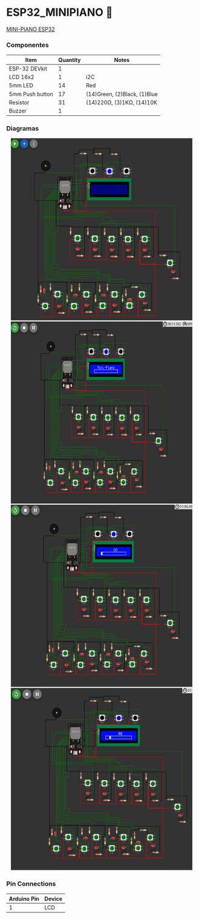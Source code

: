 # ESP32_MINIPIANO 🎹
<a href ="https://wokwi.com/projects/367655907065697281" target="New_blank">MINI-PIANO ESP32</a>

### Componentes
| Item             | Quantity | Notes                         |
| ---------------- | -------- | ----------------------------- |
| ESP-32 DEVkit    | 1        |                               |
| LCD 16x2         | 1        | i2C                           |
| 5mm LED          | 14       | Red                           |
| 5mm Push button  | 17       | (14)Green, (2)Black, (1)Blue  |
| Resistor         | 31       | (14)220Ω, (3)1KΩ, (14)10K     |
| Buzzer           | 1        |                               |


### Diagramas
<p align="center">
<img src="DIAGRAMAS/Portapapeles01.jpg" width="480" height="480" alt="Diagrama 01">
<img src="DIAGRAMAS/Portapapeles02.jpg" width="480" height="480" alt="Diagrama 02">
<img src="DIAGRAMAS/Portapapeles03.jpg" width="480" height="480" alt="Diagrama 03">
<img src="DIAGRAMAS/Portapapeles04.jpg" width="480" height="480" alt="Diagrama 04">
</p>

### Pin Connections

| Arduino Pin | Device        |
| ----------- | ------------- |
| 1           | LCD           |


